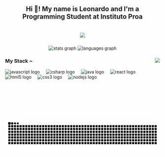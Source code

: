 <h2 align="center">Hi 👋! My name is Leonardo and I'm a Programming Student at Instituto Proa</h2>

###

<br clear="both">

<div align="center">
  <img height="400" src="https://cdnb.artstation.com/p/assets/images/images/022/514/153/large/pixel-jeff-grammeowster1.jpg?1575695279"  />
</div>

###

<div align="center">
  <img src="https://github-readme-stats.vercel.app/api?username=leonardoSilvaMelo&hide_title=false&hide_rank=false&show_icons=true&include_all_commits=true&count_private=true&disable_animations=false&theme=dracula&locale=en&hide_border=false" height="150" alt="stats graph"  />
  <img src="https://github-readme-stats.vercel.app/api/top-langs?username=leonardoSilvaMelo&locale=en&hide_title=false&layout=compact&card_width=320&langs_count=5&theme=dracula&hide_border=false" height="150" alt="languages graph"  />
</div>

###

<img align="right" height="200" src="https://cdnb.artstation.com/p/assets/images/images/021/188/673/original/pixel-jeff-meow-s-sushi-600.gif?1570717603"  />

###

<h3 align="left">My Stack ~</h3>

<div align="left">
  <img src="https://cdn.jsdelivr.net/gh/devicons/devicon/icons/javascript/javascript-original.svg" height="30" alt="javascript logo"  />
  <img width="12" />
  <img src="https://cdn.jsdelivr.net/gh/devicons/devicon/icons/csharp/csharp-original.svg" height="30" alt="csharp logo"  />
  <img width="12" />
  <img src="https://cdn.jsdelivr.net/gh/devicons/devicon/icons/java/java-original.svg" height="30" alt="java logo"  />
  <img width="12" />
  <img src="https://cdn.jsdelivr.net/gh/devicons/devicon/icons/react/react-original.svg" height="30" alt="react logo"  />
  <img width="12" />
  <img src="https://cdn.jsdelivr.net/gh/devicons/devicon/icons/html5/html5-original.svg" height="30" alt="html5 logo"  />
  <img width="12" />
  <img src="https://cdn.jsdelivr.net/gh/devicons/devicon/icons/css3/css3-original.svg" height="30" alt="css3 logo"  />
  <img width="12" />
  <img src="https://cdn.jsdelivr.net/gh/devicons/devicon/icons/nodejs/nodejs-original.svg" height="30" alt="nodejs logo"  />
</div>

###

<br clear="both">

<picture align="center">
  <source media="(prefers-color-scheme: dark)" srcset="https://raw.githubusercontent.com/leonardoSilvaMelo/leonardoSilvaMelo/output/github-contribution-grid-snake-dark.svg">
  <source media="(prefers-color-scheme: light)" srcset="https://raw.githubusercontent.com/leonardoSilvaMelo/leonardoSilvaMelo/output/github-contribution-grid-snake-dark.svg">
  <img align="center" alt="github contribution grid snake animation" src="https://raw.githubusercontent.com/leonardoSilvaMelo/leonardoSilvaMelo/output/github-contribution-grid-snake.svg">
</picture>

###
